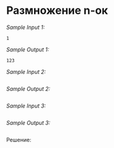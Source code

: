 # Размножение n-ок

<!--- Текст задания --->

*Sample Input 1:*
```
1
```

*Sample Output 1:*
```
123
```

*Sample Input 2:*
```

```

*Sample Output 2:*
```

```

*Sample Input 3:*
```

```

*Sample Output 3:*
```

```

Решение:
```python

```
